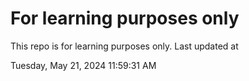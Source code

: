 # For learning purposes only
This repo is for learning purposes only.
Last updated at

Tuesday, May 21, 2024 11:59:31 AM

